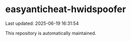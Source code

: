 # easyanticheat-hwidspoofer

Last updated: 2025-06-19 16:31:54

This repository is automatically maintained.
